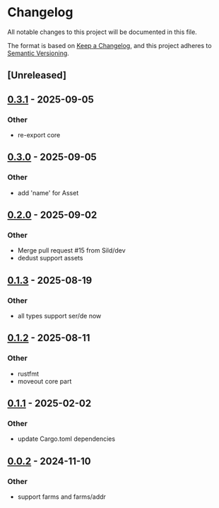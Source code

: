 # Changelog

All notable changes to this project will be documented in this file.

The format is based on [Keep a Changelog](https://keepachangelog.com/en/1.0.0/),
and this project adheres to [Semantic Versioning](https://semver.org/spec/v2.0.0.html).

## [Unreleased]

## [0.3.1](https://github.com/Sild/api_clients_rs/compare/dedust_api_client-v0.3.0...dedust_api_client-v0.3.1) - 2025-09-05

### Other

- re-export core

## [0.3.0](https://github.com/Sild/api_clients_rs/compare/dedust_api_client-v0.2.0...dedust_api_client-v0.3.0) - 2025-09-05

### Other

- add 'name' for Asset

## [0.2.0](https://github.com/Sild/api_clients_rs/compare/dedust_api_client-v0.1.3...dedust_api_client-v0.2.0) - 2025-09-02

### Other

- Merge pull request #15 from Sild/dev
- dedust support assets

## [0.1.3](https://github.com/Sild/api_clients_rs/compare/dedust_api_client-v0.1.2...dedust_api_client-v0.1.3) - 2025-08-19

### Other

- all types support ser/de now

## [0.1.2](https://github.com/Sild/api_clients_rs/compare/dedust_api_client-v0.1.1...dedust_api_client-v0.1.2) - 2025-08-11

### Other

- rustfmt
- moveout core part

## [0.1.1](https://github.com/Sild/api_clients_rs/compare/dedust_api_client-v0.1.0...dedust_api_client-v0.1.1) - 2025-02-02

### Other

- update Cargo.toml dependencies

## [0.0.2](https://github.com/Sild/api_clients_rs/compare/dedust_api_client-v0.0.1...dedust_api_client-v0.0.2) - 2024-11-10

### Other

- support farms and farms/addr
